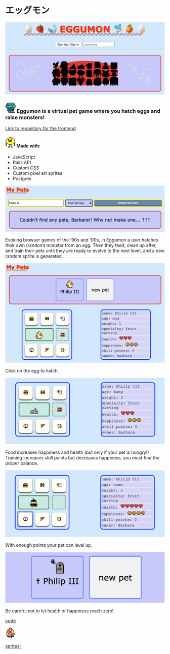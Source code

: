 # エッグモン

![title page](./public/1.png)

### ![3a](./public/3a.gif) Eggumon is a virtual pet game where you hatch eggs and raise monsters!

[Link to repository for the frontend](https://github.com/ajsultanov/eggumon-frontend)

#### ![3e](./public/3e.gif) Made with:
- JavaScript
- Rails API
- Custom CSS
- Custom pixel art sprites
- Postgres

![create a pet](./public/2.png)

Evoking browser games of the '90s and '00s, in Eggumon a user hatches their own (random) monster from an egg. Then they feed, clean up after, and train their pets until they are ready to evolve to the next level, and a new random sprite is generated.

![unhatched egg](./public/3.png)

Click on the egg to hatch.

![unhatched egg](./public/4.png)

Food increases happiness and health (but only if your pet is hungry!) Training increases skill points but decreases happiness, you must find the proper balance.

![unhatched egg](./public/5.png)

With enough points your pet can level up.

![unhatched egg](./public/6.png)

Be careful not to let health or happiness reach zero!

[code](https://github.com/ajsultanov/eggumon-frontend/blob/master/src/index.js)

![3i](./public/3i.gif)

[sprites!](https://github.com/ajsultanov/eggumon-frontend/tree/master/src/img)
